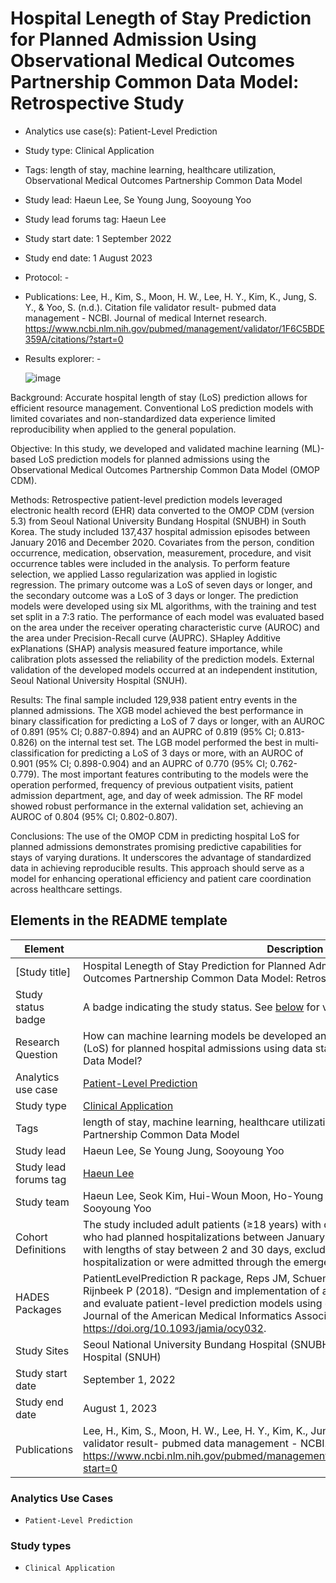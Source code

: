 Hospital Lenegth of Stay Prediction for Planned Admission Using Observational Medical Outcomes Partnership Common Data Model: Retrospective Study
==========================================
* Analytics use case(s): Patient-Level Prediction
* Study type: Clinical Application
* Tags: length of stay, machine learning, healthcare utilization, Observational Medical Outcomes Partnership Common Data Model
* Study lead: Haeun Lee, Se Young Jung, Sooyoung Yoo
* Study lead forums tag: Haeun Lee
* Study start date: 1 September 2022
* Study end date: 1 August 2023
* Protocol: -
* Publications: Lee, H., Kim, S., Moon, H. W., Lee, H. Y., Kim, K., Jung, S. Y., & Yoo, S. (n.d.). Citation file validator result- pubmed data management - NCBI. Journal of medical Internet research. https://www.ncbi.nlm.nih.gov/pubmed/management/validator/1F6C5BDE359A/citations/?start=0 
* Results explorer: -

  ![image](https://github.com/user-attachments/assets/c1e8178e-60ff-4ce5-bb32-d483876e0760)

Background:
Accurate hospital length of stay (LoS) prediction allows for efficient resource management. Conventional LoS prediction models with limited covariates and non-standardized data experience limited reproducibility when applied to the general population. 

Objective:
In this study, we developed and validated machine learning (ML)-based LoS prediction models for planned admissions using the Observational Medical Outcomes Partnership Common Data Model (OMOP CDM).

Methods: 
Retrospective patient-level prediction models leveraged electronic health record (EHR) data converted to the OMOP CDM (version 5.3) from Seoul National University Bundang Hospital (SNUBH) in South Korea. The study included 137,437 hospital admission episodes between January 2016 and December 2020. Covariates from the person, condition occurrence, medication, observation, measurement, procedure, and visit occurrence tables were included in the analysis. To perform feature selection, we applied Lasso regularization was applied in logistic regression. The primary outcome was a LoS of seven days or longer, and the secondary outcome was a LoS of 3 days or longer. The prediction models were developed using six ML algorithms, with the training and test set split in a 7:3 ratio. The performance of each model was evaluated based on the area under the receiver operating characteristic curve (AUROC) and the area under Precision-Recall curve (AUPRC). SHapley Additive exPlanations (SHAP) analysis measured feature importance, while calibration plots assessed the reliability of the prediction models. External validation of the developed models occurred at an independent institution, Seoul National University Hospital (SNUH).

Results:
The final sample included 129,938 patient entry events in the planned admissions. The XGB model achieved the best performance in binary classification for predicting a LoS of 7 days or longer, with an AUROC of 0.891 (95% CI; 0.887-0.894) and an AUPRC of 0.819 (95% CI; 0.813-0.826) on the internal test set. The LGB model performed the best in multi-classification for predicting a LoS of 3 days or more, with an AUROC of 0.901 (95% CI; 0.898-0.904) and an AUPRC of 0.770 (95% CI; 0.762-0.779). The most important features contributing to the models were the operation performed, frequency of previous outpatient visits, patient admission department, age, and day of week admission. The RF model showed robust performance in the external validation set, achieving an AUROC of 0.804 (95% CI; 0.802-0.807). 

Conclusions:
The use of the OMOP CDM in predicting hospital LoS for planned admissions demonstrates promising predictive capabilities for stays of varying durations. It underscores the advantage of standardized data in achieving reproducible results. This approach should serve as a model for enhancing operational efficiency and patient care coordination across healthcare settings. 



## Elements in the README template

| Element | Description |
| ------- | ----------- |
| [Study title]      | Hospital Lenegth of Stay Prediction for Planned Admission Using Observational Medical Outcomes Partnership Common Data Model: Retrospective Study   |    
| Study status badge | A badge indicating the study status. See [below](#study-status) for valid options. |
| Research Question | How can machine learning models be developed and validated to predict length of stay (LoS) for planned hospital admissions using data standardized in the OMOP Common Data Model?|
| Analytics use case | [Patient-Level Prediction](#analytics-use-cases) |
| Study type | [Clinical Application](#study-types) |
| Tags | length of stay, machine learning, healthcare utilization, Observational Medical Outcomes Partnership Common Data Model |
| Study lead | Haeun Lee, Se Young Jung, Sooyoung Yoo |
| Study lead forums tag | [Haeun Lee](https://forums.ohdsi.org/u/hlee292) |
| Study team | Haeun Lee, Seok Kim, Hui-Woun Moon, Ho-Young Lee, Kwangsoo Kim, Se Young Jung, Sooyoung Yoo |
| Cohort Definitions | The study included adult patients (≥18 years) with documented admission diagnoses who had planned hospitalizations between January 1, 2016, and December 31, 2020, with lengths of stay between 2 and 30 days, excluding those who died during hospitalization or were admitted through the emergency room.|
| HADES Packages | PatientLevelPrediction R package, Reps JM, Schuemie MJ, Suchard MA, Ryan PB, Rijnbeek P (2018). “Design and implementation of a standardized framework to generate and evaluate patient-level prediction models using observational healthcare data.” Journal of the American Medical Informatics Association, 25(8), 969-975. https://doi.org/10.1093/jamia/ocy032.|
| Study Sites | Seoul National University Bundang Hospital (SNUBH) and Seoul National University Hospital (SNUH) |
| Study start date | September 1, 2022|
| Study end date | August 1, 2023| 
| Publications | Lee, H., Kim, S., Moon, H. W., Lee, H. Y., Kim, K., Jung, S. Y., & Yoo, S. (n.d.). Citation file validator result- pubmed data management - NCBI. Journal of medical Internet research. https://www.ncbi.nlm.nih.gov/pubmed/management/validator/1F6C5BDE359A/citations/?start=0  | 


### Analytics Use Cases

- `Patient-Level Prediction` 

### Study types

- `Clinical Application` 
